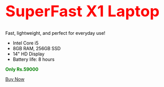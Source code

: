 <!DOCTYPE html>
<html>
<head>
    <title>Laptop</title>
</head>
<body>

<font color="Red" size="7"><b>SuperFast X1 Laptop</b></font><br><br>

<font color="black">
    <p>Fast, lightweight, and perfect for everyday use!</p>
    <ul>
        <li>Intel Core i5</li>
        <li>8GB RAM, 256GB SSD</li>
        <li>14" HD Display</li>
        <li>Battery life: 8 hours</li>
    </ul>
    <p><font color="green"><b>Only Rs.59000</b></font></p>
    <p><font color="red"><a href="#">Buy Now</a></font></p>
</font>

</body>
</html>
